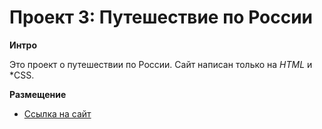 # Проект 3: Путешествие по России

**Интро**

Это проект о путешествии по России. Сайт написан только на *HTML* и *CSS. 


**Размещение**

* [Ссылка на сайт](https://rossifumi46.github.io/russian-travel/)


